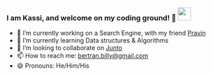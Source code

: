 ### I am Kassi, and welcome on my coding ground! 🚀 <img src="https://raw.githubusercontent.com/MartinHeinz/MartinHeinz/master/wave.gif" width="30px">


- 🔭 I’m currently working on a Search Engine, with my friend [Pravin](https://github.com/pravindoesstuff)
- 🌱 I’m currently learning Data structures & Algorithms
- 👯 I’m looking to collaborate on [Junto](https://github.com/kassi-bertrand/Junto)
- 📫 How to reach me: bertran.billy@gmail.com
- 😄 Pronouns: He/Him/His

<!--
- 🤔 I’m looking for help with ...
- 💬 Ask me about ...
- ⚡ Fun fact: ...
-->
